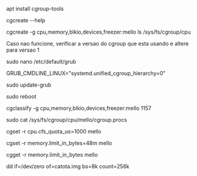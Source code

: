 apt install cgroup-tools

cgcreate --help

cgcreate -g cpu,memory,blkio,devices,freezer:mello
ls /sys/fs/cgroup/cpu


Caso nao funcione, verificar a versao do cgroup que esta usando e altere para versao 1

sudo nano /etc/default/grub

GRUB_CMDLINE_LINUX="systemd.unified_cgroup_hierarchy=0"

sudo update-grub

sudo reboot

cgclassify -g cpu,memory,blkio,devices,freezer:mello 1157

sudo cat /sys/fs/cgroup/cpu/mello/cgroup.procs

cgset -r cpu.cfs_quota_us=1000 mello

cgset -r memory.limit_in_bytes=48m mello

cgget -r memory.limit_in_bytes mello

dd if=/dev/zero of=catota.img bs=8k count=256k
